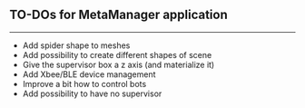 ## TO-DOs for MetaManager application

-----------------------------------------------



- Add spider shape to meshes
- Add possibility to create different shapes of scene
- Give the supervisor box a z axis (and materialize it)
- Add Xbee/BLE device management
- Improve a bit how to control bots
- Add possibility to have no supervisor
